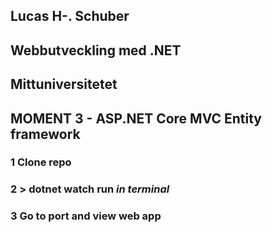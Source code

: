 ## Lucas H-. Schuber
## Webbutveckling med .NET
## Mittuniversitetet

## MOMENT 3 - ASP.NET Core MVC Entity framework

### 1 Clone repo
### 2 > dotnet watch run *in terminal*
### 3 Go to port and view web app


